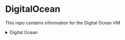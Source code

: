 # DigitalOcean
This repo contains information for the Digital Ocean VM
</head>
<body>
    <details>
        <summary>Digital Ocean </summary>
            Username: Uruh4RuSh14 <br>
            Password: 潤羽るしあ
    </details>        
</body>
</html>
